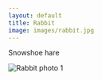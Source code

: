 ```yaml
---
layout: default
title: Rabbit
image: images/rabbit.jpg
---
```

Snowshoe hare

![Rabbit photo 1](/images/rabbit.jpg)
